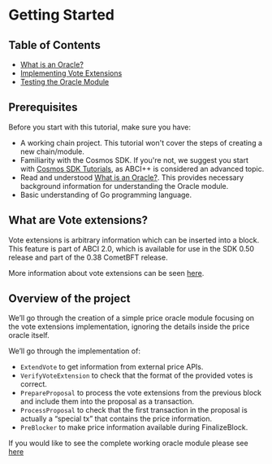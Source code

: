 # Getting Started

## Table of Contents

* [What is an Oracle?](./01-what-is-an-oracle.md)
* [Implementing Vote Extensions](./02-implementing-vote-extensions.md)
* [Testing the Oracle Module](./03-testing-oracle.md)

## Prerequisites

Before you start with this tutorial, make sure you have:

* A working chain project. This tutorial won't cover the steps of creating a new chain/module.
* Familiarity with the Cosmos SDK. If you're not, we suggest you start with [Cosmos SDK Tutorials](https://tutorials.cosmos.network), as ABCI++ is considered an advanced topic.
* Read and understood [What is an Oracle?](01-what-is-an-oracle.md). This provides necessary background information for understanding the Oracle module.
* Basic understanding of Go programming language.

## What are Vote extensions?

Vote extensions is arbitrary information which can be inserted into a block. This feature is part of ABCI 2.0, which is available for use in the SDK 0.50 release and part of the 0.38 CometBFT release.

More information about vote extensions can be seen [here](https://docs.cosmos.network/main/build/abci/vote-extensions).

## Overview of the project

We’ll go through the creation of a simple price oracle module focusing on the vote extensions implementation, ignoring the details inside the price oracle itself.

We’ll go through the implementation of:

* `ExtendVote` to get information from external price APIs.
* `VerifyVoteExtension` to check that the format of the provided votes is correct.
* `PrepareProposal` to process the vote extensions from the previous block and include them into the proposal as a transaction.
* `ProcessProposal` to check that the first transaction in the proposal is actually a “special tx” that contains the price information.
* `PreBlocker` to make price information available during FinalizeBlock.

If you would like to see the complete working oracle module please see [here](https://github.com/cosmos/sdk-tutorials/blob/master/tutorials/oracle/base/x/oracle)
